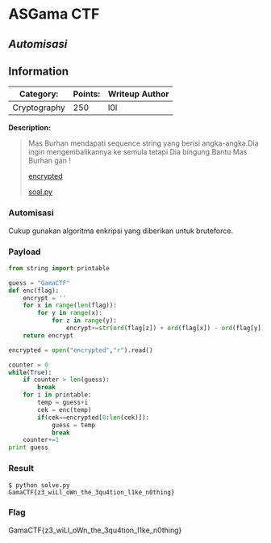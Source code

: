 # __ASGama CTF__ 
## _Automisasi_

## Information
**Category:** | **Points:** | **Writeup Author**
--- | --- | ---
Cryptography | 250 | l0l

**Description:** 

> Mas Burhan mendapati sequence string yang berisi angka-angka.Dia ingin mengembalikannya ke semula tetapi Dia bingung.Bantu Mas Burhan gan !
> 
> [encrypted](./encrypted)
> 
> [soal.py](./soal.py)


### Automisasi
Cukup gunakan algoritma enkripsi yang diberikan untuk bruteforce.


### Payload
```py
from string import printable

guess = "GamaCTF"
def enc(flag):
    encrypt = ''
    for x in range(len(flag)):
        for y in range(x):
            for z in range(y):
                encrypt+=str(ord(flag[z]) + ord(flag[x]) - ord(flag[y]))
    return encrypt

encrypted = open("encrypted","r").read()

counter = 0
while(True):
    if counter > len(guess): 
        break
    for i in printable:
        temp = guess+i
        cek = enc(temp)
        if(cek==encrypted[0:len(cek)]):
            guess = temp
            break
    counter+=1
print guess
```

### Result
```
$ python solve.py
GamaCTF{z3_wiLl_oWn_the_3qu4tion_l1ke_n0thing}
```

### Flag
GamaCTF{z3_wiLl_oWn_the_3qu4tion_l1ke_n0thing}
